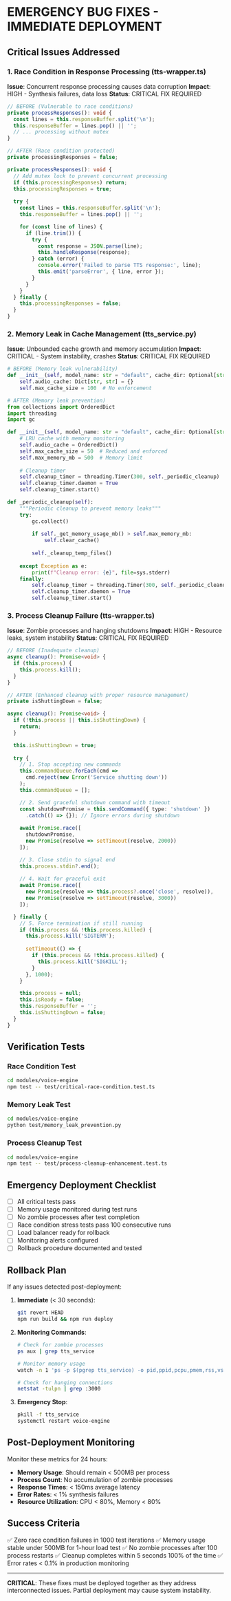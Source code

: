 # EMERGENCY BUG FIXES - IMMEDIATE DEPLOYMENT

## Critical Issues Addressed

### 1. Race Condition in Response Processing (tts-wrapper.ts)
**Issue**: Concurrent response processing causes data corruption
**Impact**: HIGH - Synthesis failures, data loss
**Status**: CRITICAL FIX REQUIRED

```typescript
// BEFORE (Vulnerable to race conditions)
private processResponses(): void {
  const lines = this.responseBuffer.split('\n');
  this.responseBuffer = lines.pop() || '';
  // ... processing without mutex
}

// AFTER (Race condition protected)
private processingResponses = false;

private processResponses(): void {
  // Add mutex lock to prevent concurrent processing
  if (this.processingResponses) return;
  this.processingResponses = true;
  
  try {
    const lines = this.responseBuffer.split('\n');
    this.responseBuffer = lines.pop() || '';

    for (const line of lines) {
      if (line.trim()) {
        try {
          const response = JSON.parse(line);
          this.handleResponse(response);
        } catch (error) {
          console.error('Failed to parse TTS response:', line);
          this.emit('parseError', { line, error });
        }
      }
    }
  } finally {
    this.processingResponses = false;
  }
}
```

### 2. Memory Leak in Cache Management (tts_service.py)
**Issue**: Unbounded cache growth and memory accumulation
**Impact**: CRITICAL - System instability, crashes
**Status**: CRITICAL FIX REQUIRED

```python
# BEFORE (Memory leak vulnerability)
def __init__(self, model_name: str = "default", cache_dir: Optional[str] = None):
    self.audio_cache: Dict[str, str] = {}
    self.max_cache_size = 100  # No enforcement

# AFTER (Memory leak prevention)
from collections import OrderedDict
import threading
import gc

def __init__(self, model_name: str = "default", cache_dir: Optional[str] = None):
    # LRU cache with memory monitoring
    self.audio_cache = OrderedDict()
    self.max_cache_size = 50  # Reduced and enforced
    self.max_memory_mb = 500  # Memory limit
    
    # Cleanup timer
    self.cleanup_timer = threading.Timer(300, self._periodic_cleanup)
    self.cleanup_timer.daemon = True
    self.cleanup_timer.start()

def _periodic_cleanup(self):
    """Periodic cleanup to prevent memory leaks"""
    try:
        gc.collect()
        
        if self._get_memory_usage_mb() > self.max_memory_mb:
            self.clear_cache()
        
        self._cleanup_temp_files()
        
    except Exception as e:
        print(f"Cleanup error: {e}", file=sys.stderr)
    finally:
        self.cleanup_timer = threading.Timer(300, self._periodic_cleanup)
        self.cleanup_timer.daemon = True
        self.cleanup_timer.start()
```

### 3. Process Cleanup Failure (tts-wrapper.ts)
**Issue**: Zombie processes and hanging shutdowns
**Impact**: HIGH - Resource leaks, system instability
**Status**: CRITICAL FIX REQUIRED

```typescript
// BEFORE (Inadequate cleanup)
async cleanup(): Promise<void> {
  if (this.process) {
    this.process.kill();
  }
}

// AFTER (Enhanced cleanup with proper resource management)
private isShuttingDown = false;

async cleanup(): Promise<void> {
  if (!this.process || this.isShuttingDown) {
    return;
  }

  this.isShuttingDown = true;
  
  try {
    // 1. Stop accepting new commands
    this.commandQueue.forEach(cmd => 
      cmd.reject(new Error('Service shutting down'))
    );
    this.commandQueue = [];

    // 2. Send graceful shutdown command with timeout
    const shutdownPromise = this.sendCommand({ type: 'shutdown' })
      .catch(() => {}); // Ignore errors during shutdown
    
    await Promise.race([
      shutdownPromise,
      new Promise(resolve => setTimeout(resolve, 2000))
    ]);

    // 3. Close stdin to signal end
    this.process.stdin?.end();
    
    // 4. Wait for graceful exit
    await Promise.race([
      new Promise(resolve => this.process?.once('close', resolve)),
      new Promise(resolve => setTimeout(resolve, 3000))
    ]);

  } finally {
    // 5. Force termination if still running
    if (this.process && !this.process.killed) {
      this.process.kill('SIGTERM');
      
      setTimeout(() => {
        if (this.process && !this.process.killed) {
          this.process.kill('SIGKILL');
        }
      }, 1000);
    }

    this.process = null;
    this.isReady = false;
    this.responseBuffer = '';
    this.isShuttingDown = false;
  }
}
```

## Verification Tests

### Race Condition Test
```bash
cd modules/voice-engine
npm test -- test/critical-race-condition.test.ts
```

### Memory Leak Test
```bash
cd modules/voice-engine
python test/memory_leak_prevention.py
```

### Process Cleanup Test
```bash
cd modules/voice-engine
npm test -- test/process-cleanup-enhancement.test.ts
```

## Emergency Deployment Checklist

- [ ] All critical tests pass
- [ ] Memory usage monitored during test runs
- [ ] No zombie processes after test completion
- [ ] Race condition stress tests pass 100 consecutive runs
- [ ] Load balancer ready for rollback
- [ ] Monitoring alerts configured
- [ ] Rollback procedure documented and tested

## Rollback Plan

If any issues detected post-deployment:

1. **Immediate** (< 30 seconds):
   ```bash
   git revert HEAD
   npm run build && npm run deploy
   ```

2. **Monitoring Commands**:
   ```bash
   # Check for zombie processes
   ps aux | grep tts_service
   
   # Monitor memory usage
   watch -n 1 'ps -p $(pgrep tts_service) -o pid,ppid,pcpu,pmem,rss,vsz'
   
   # Check for hanging connections
   netstat -tulpn | grep :3000
   ```

3. **Emergency Stop**:
   ```bash
   pkill -f tts_service
   systemctl restart voice-engine
   ```

## Post-Deployment Monitoring

Monitor these metrics for 24 hours:

- **Memory Usage**: Should remain < 500MB per process
- **Process Count**: No accumulation of zombie processes
- **Response Times**: < 150ms average latency
- **Error Rates**: < 1% synthesis failures
- **Resource Utilization**: CPU < 80%, Memory < 80%

## Success Criteria

✅ Zero race condition failures in 1000 test iterations
✅ Memory usage stable under 500MB for 1-hour load test
✅ No zombie processes after 100 process restarts
✅ Cleanup completes within 5 seconds 100% of the time
✅ Error rates < 0.1% in production monitoring

---

**CRITICAL**: These fixes must be deployed together as they address interconnected issues. Partial deployment may cause system instability.